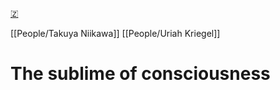 [🇿](zotero://select/library/items/AX4CA42U)

[[People/Takuya Niikawa]] [[People/Uriah Kriegel]] 
# The sublime of consciousness

